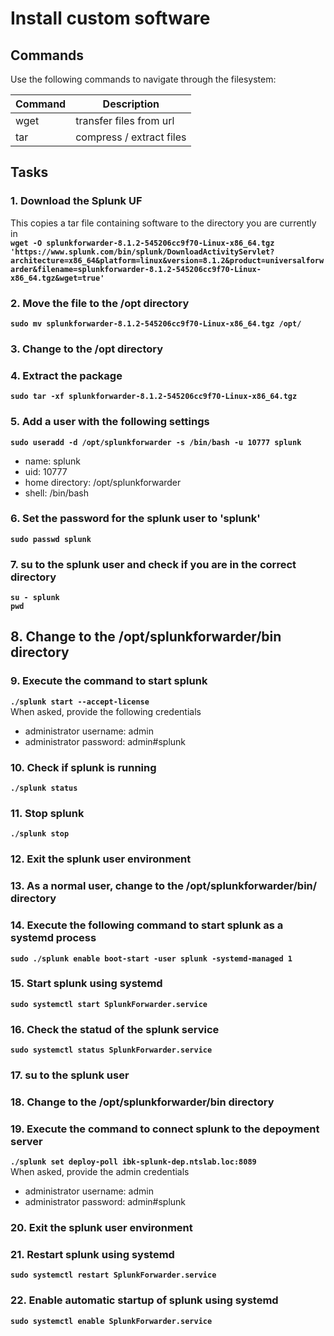 # Install custom software
## Commands
Use the following commands to navigate through the filesystem:

| Command | Description |
| --- | --- |
| wget | transfer files from url |
| tar | compress / extract files |


## Tasks
### 1. Download the Splunk UF
This copies a tar file containing software to the directory you are currently in  
**`wget -O splunkforwarder-8.1.2-545206cc9f70-Linux-x86_64.tgz 'https://www.splunk.com/bin/splunk/DownloadActivityServlet?architecture=x86_64&platform=linux&version=8.1.2&product=universalforwarder&filename=splunkforwarder-8.1.2-545206cc9f70-Linux-x86_64.tgz&wget=true'`**  

### 2. Move the file to the /opt directory
**`sudo mv splunkforwarder-8.1.2-545206cc9f70-Linux-x86_64.tgz /opt/`**  

### 3. Change to the /opt directory

### 4. Extract the package
**`sudo tar -xf splunkforwarder-8.1.2-545206cc9f70-Linux-x86_64.tgz`**  

### 5. Add a user with the following settings
**`sudo useradd -d /opt/splunkforwarder -s /bin/bash -u 10777 splunk`**
* name: splunk
* uid: 10777
* home directory: /opt/splunkforwarder
* shell: /bin/bash 

### 6. Set the password for the splunk user to 'splunk'
**`sudo passwd splunk`**

### 7. su to the splunk user and check if you are in the correct directory
**`su - splunk`**  
**`pwd`**

## 8. Change to the /opt/splunkforwarder/bin directory
### 9. Execute the command to start splunk
**`./splunk start --accept-license`**  
When asked, provide the following credentials  
* administrator username: admin
* administrator password: admin#splunk

### 10. Check if splunk is running
**`./splunk status`**  

### 11. Stop splunk
**`./splunk stop`**

### 12. Exit the splunk user environment
### 13. As a normal user, change to the /opt/splunkforwarder/bin/ directory

### 14. Execute the following command to start splunk as a systemd process
**`sudo ./splunk enable boot-start -user splunk -systemd-managed 1`**

### 15. Start splunk using systemd
**`sudo systemctl start SplunkForwarder.service`**

### 16. Check the statud of the splunk service
**`sudo systemctl status SplunkForwarder.service`**

### 17. su to the splunk user
### 18. Change to the /opt/splunkforwarder/bin directory
### 19. Execute the command to connect splunk to the depoyment server
**`./splunk set deploy-poll ibk-splunk-dep.ntslab.loc:8089`**  
When asked, provide the admin credentials  
* administrator username: admin
* administrator password: admin#splunk  

### 20. Exit the splunk user environment
### 21. Restart splunk using systemd
**`sudo systemctl restart SplunkForwarder.service`**

### 22. Enable automatic startup of splunk using systemd
**`sudo systemctl enable SplunkForwarder.service`**